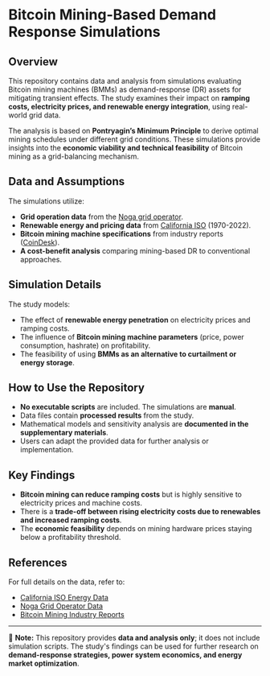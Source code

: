 # Bitcoin Mining-Based Demand Response Simulations

## Overview
This repository contains data and analysis from simulations evaluating Bitcoin mining machines (BMMs) as demand-response (DR) assets for mitigating transient effects. The study examines their impact on **ramping costs, electricity prices, and renewable energy integration**, using real-world grid data. 

The analysis is based on **Pontryagin’s Minimum Principle** to derive optimal mining schedules under different grid conditions. These simulations provide insights into the **economic viability and technical feasibility** of Bitcoin mining as a grid-balancing mechanism.

## Data and Assumptions
The simulations utilize:
- **Grid operation data** from the [Noga grid operator](https://www.noga-iso.co.il/systemoperationunit/demand-curve/).
- **Renewable energy and pricing data** from [California ISO](https://www.eia.gov/todayinenergy/detail.php?id=56880) (1970-2022).
- **Bitcoin mining machine specifications** from industry reports ([CoinDesk](https://www.coindesk.com/)).
- **A cost-benefit analysis** comparing mining-based DR to conventional approaches.

## Simulation Details
The study models:
- The effect of **renewable energy penetration** on electricity prices and ramping costs.
- The influence of **Bitcoin mining machine parameters** (price, power consumption, hashrate) on profitability.
- The feasibility of using **BMMs as an alternative to curtailment or energy storage**.

## How to Use the Repository
- **No executable scripts** are included. The simulations are **manual**.
- Data files contain **processed results** from the study.
- Mathematical models and sensitivity analysis are **documented in the supplementary materials**.
- Users can adapt the provided data for further analysis or implementation.

## Key Findings
- **Bitcoin mining can reduce ramping costs** but is highly sensitive to electricity prices and machine costs.
- There is a **trade-off between rising electricity costs due to renewables and increased ramping costs**.
- The **economic feasibility** depends on mining hardware prices staying below a profitability threshold.

## References
For full details on the data, refer to:
- [California ISO Energy Data](https://www.eia.gov/todayinenergy/detail.php?id=56880)
- [Noga Grid Operator Data](https://www.noga-iso.co.il/systemoperationunit/demand-curve/)
- [Bitcoin Mining Industry Reports](https://www.coindesk.com/)

---

📌 **Note:** This repository provides **data and analysis only**; it does not include simulation scripts. The study's findings can be used for further research on **demand-response strategies, power system economics, and energy market optimization**.

